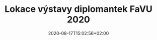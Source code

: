 ---
title: "Lokace výstavy diplomantek FaVU 2020"
shortTitle: "Lokace"
date: 2020-08-17T15:02:56+02:00
draft: false

slug: "lokace"
---